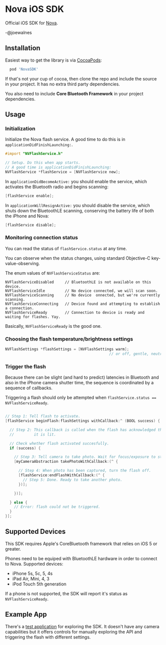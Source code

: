 Nova iOS SDK
============

Official iOS SDK for [Nova](https://novaphotos.com/).

-@joewalnes


Installation
------------

Easiest way to get the library is via [CocoaPods](http://cocoapods.org/):
```ruby
  pod 'NovaSDK'
```

If that's not your cup of cocoa, then clone the repo and include the source in your project. It has no extra third party dependencies.

You also need to include **Core Bluetooth Framework** in your project dependencies. 

Usage
-----

### Initialization

Initialize the Nova flash service. A good time to do this is in `applicationDidFinishLaunching:`.

```objective-c
#import "NVFlashService.h"

// Setup. Do this when app starts.
// A good time is applicationDidFinishLaunching:
NVFlashService *flashService = [NVFlashService new];

```

In `applicationDidBecomeActive:` you should enable the service, which
activates the Bluetooth radio and begins scanning:

```objective-c
[flashService enable];
```

In `applicationWillResignActive:` you should disable the service, which
shuts down the BluetoothLE scanning, conserving the battery life of
both the iPhone and Nova:

```objective-c
[flashService disable];
```


### Monitoring connection status

You can read the status of `flashService.status` at any time.

You can observe when the status changes, using standard Objective-C key-value-observing.

The enum values of `NVFlashServiceStatus` are:

``` 
NVFlashServiceDisabled     // BluetoothLE is not available on this device.
NVFlashServiceIdle         // No device connected, we will scan soon.
NVFlashServiceScanning     // No device  onnected, but we're currently scanning.
NVFlashServiceConnecting   // Device found and attempting to establish a connection.
NVFlashServiceReady        // Connection to device is ready and waiting for flashes. Yay.
```

Basically, `NVFlashServiceReady` is the good one.


### Choosing the flash temperature/brightness settings

```objective-c
NVFlashSettings *flashSettings = [NVFlashSettings warm];
                                               // or off, gentle, neutral, bright, custom...
```

### Trigger the flash

Because there can be slight (and hard to predict) latencies in Bluetooth
and also in the iPhone camera shutter time, the sequence is coordinated
by a sequence of callbacks.

Triggering a flash should only be attempted when `flashService.status == NVFlashServiceReady`.

```objective-c

// Step 1: Tell flash to activate.
[flashService beginFlash:flashSettings withCallback:^ (BOOL success) {

  // Step 2: This callback is called when the flash has acknowledged that
  //         it is lit.

  // Check whether flash activated succesfully.
  if (success) {

    // Step 3: Tell camera to take photo. Wait for focus/exposure to stop adjusting.
    [myCameraAbstraction takePhotoWithCallback:(^ {

      // Step 4: When photo has been captured, turn the flash off.
      [flashService:endFlashWithCallback:(^ {
        // Step 5: Done. Ready to take another photo.
      })];

    })];

  } else {
    // Error: flash could not be triggered.
  }
}];
```

Supported Devices
-----------------

This SDK requires Apple's CoreBluetooth framework that relies on iOS 5 or greater.

Phones need to be equiped with BluetoothLE hardware in order to connect to Nova. Supported devices:
* iPhone 5s, 5c, 5, 4s
* iPad Air, Mini, 4, 3
* iPod Touch 5th generation

If a phone is not supported, the SDK will report it's status as `NVFlashServiceReady`.


Example App
-----------

There's a [test application](NovaSDKTestApp) for exploring the SDK. It doesn't have any camera capabilities but it offers controls for manually exploring the API and triggering the flash with different settings.
